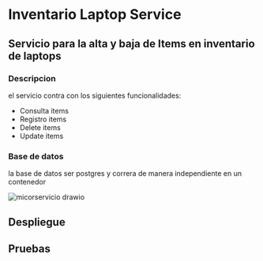 # Inventario Laptop Service
## Servicio para la alta y baja de Items en inventario de laptops

### Descripcion
 el servicio contra con los siguientes funcionalidades: 
 * Consulta items
 * Registro items
 * Delete items
 * Update items


### Base de datos

la base de datos ser postgres y correra de manera independiente en un contenedor



 ![micorservicio drawio](https://github.com/fernandolverap/diplomado-cloud-native-inventario-laptop-service/assets/5958247/1e355077-3296-4902-9a2c-badbcb74e9e6)


## Despliegue



## Pruebas

